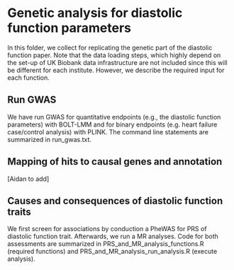 # Genetic analysis for diastolic function parameters

In this folder, we collect for replicating the genetic part of the diastolic function paper. Note that the data loading steps, which highly depend on the set-up of UK Biobank data infrastructure are not included since this will be different for each institute. However, we describe the required input for each function.

## Run GWAS

We have run GWAS for quantitative endpoints (e.g., the diastolic function parameters) with BOLT-LMM and for binary endpoints (e.g. heart failure case/control analysis) with PLINK. The command line statements are summarized in run_gwas.txt.

## Mapping of hits to causal genes and annotation
[Aidan to add]

## Causes and consequences of diastolic function traits

We first screen for associations by conduction a PheWAS for PRS of diastolic function trait. Afterwards, we run a MR analyses. Code for both assessments are summarized in PRS_and_MR_analysis_functions.R (required functions) and PRS_and_MR_analysis_run_analysis.R (execute analysis). 
